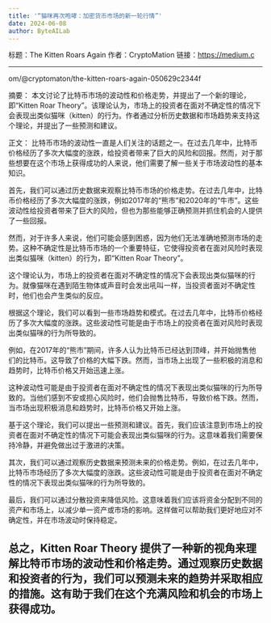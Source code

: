 ```yaml
---
title: '“猫咪再次咆哮：加密货币市场的新一轮行情”'
date: 2024-06-08
author: ByteAILab
---
```


标题：The Kitten Roars Again
作者：CryptoMation
链接：https://medium.c

---
om/@cryptomaton/the-kitten-roars-again-050629c2344f

摘要：
本文讨论了比特币市场的波动性和价格走势，并提出了一个新的理论，即“Kitten Roar Theory”。该理论认为，市场上的投资者在面对不确定性的情况下会表现出类似猫咪（kitten）的行为。作者通过分析历史数据和市场趋势来支持这个理论，并提出了一些预测和建议。

正文：
比特币市场的波动性一直是人们关注的话题之一。在过去几年中，比特币价格经历了多次大幅度的涨跌，给投资者带来了巨大的风险和回报。然而，对于那些想要在这个市场上获得成功的人来说，他们需要了解一些关于市场波动性的基本知识。

首先，我们可以通过历史数据来观察比特币市场的价格走势。在过去几年中，比特币价格经历了多次大幅度的涨跌，例如2017年的“熊市”和2020年的“牛市”。这些波动性给投资者带来了巨大的风险，但也为那些能够正确预测并抓住机会的人提供了一些回报。

然而，对于许多人来说，他们可能会感到困惑，因为他们无法准确地预测市场的走势。这种不确定性是比特币市场的一个重要特征，它使得投资者在面对风险时表现出类似猫咪（kitten）的行为，即“Kitten Roar Theory”。

这个理论认为，市场上的投资者在面对不确定性的情况下会表现出类似猫咪的行为。就像猫咪在遇到陌生物体或声音时会发出吼叫一样，当投资者面对不确定性时，他们也会产生类似的反应。

根据这个理论，我们可以看到一些市场趋势和模式。在过去几年中，比特币价格经历了多次大幅度的涨跌。这些波动性可能是由于市场上的投资者在面对风险时表现出类似猫咪的行为所导致的。

例如，在2017年的“熊市”期间，许多人认为比特币已经达到顶峰，并开始抛售他们的比特币。这导致了价格的大幅下跌。然而，当市场上出现了一些积极的消息和趋势时，比特币价格又开始迅速上涨。

这种波动性可能是由于投资者在面对不确定性的情况下表现出类似猫咪的行为所导致的。当他们感到不安或担心风险时，他们会抛售比特币，导致价格下跌。然而，当市场出现积极消息和趋势时，比特币价格又开始上涨。

基于这个理论，我们可以提出一些预测和建议。首先，我们应该注意到市场上的投资者在面对不确定性的情况下可能会表现出类似猫咪的行为。这意味着我们需要保持冷静，并避免做出过于激进的决策。

其次，我们可以通过观察历史数据来预测未来的价格走势。例如，在过去几年中，比特币市场经历了多次大幅度的涨跌。这些波动性可能是由于投资者在面对不确定性的情况下表现出类似猫咪的行为所导致的。

最后，我们可以通过分散投资来降低风险。这意味着我们应该将资金分配到不同的资产和市场上，以减少单一资产或市场的影响。这样做可以帮助我们更好地应对不确定性，并在市场波动时保持稳定。

总之，Kitten Roar Theory 提供了一种新的视角来理解比特币市场的波动性和价格走势。通过观察历史数据和投资者的行为，我们可以预测未来的趋势并采取相应的措施。这有助于我们在这个充满风险和机会的市场上获得成功。
---

